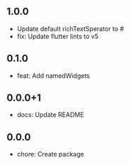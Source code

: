 ## 1.0.0

* Update default richTextSperator to #
* fix: Update flutter lints to v5

## 0.1.0

* feat: Add namedWidgets

## 0.0.0+1

* docs: Update README

## 0.0.0

* chore: Create package